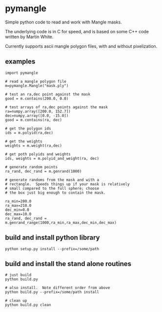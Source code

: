 pymangle
========

Simple python code to read and work with Mangle masks.

The underlying code is in C for speed, and is based on some C++ code written by
Martin White.

Currently supports ascii mangle polygon files, with and without pixelization.

examples
--------

    import pymangle

    # read a mangle polygon file
    m=pymangle.Mangle("mask.ply")

    # test an ra,dec point against the mask
    good = m.contains(200.0, 0.0)

    # test arrays of ra,dec points against the mask
    ra=numpy.array([200.0, 152.7])
    dec=numpy.array([0.0, -15.0])
    good = m.contains(ra, dec)

    # get the polygon ids
    ids = m.polyid(ra,dec)
    
    # get the weights
    weights = m.weight(ra,dec)

    # get poth polyids and weights
    ids, weights = m.polyid_and_weight(ra, dec)

    # generate random points    
    ra_rand, dec_rand = m.genrand(1000)

    # generate randoms from the mask and with a
    # rectangle.  Speeds things up if your mask is relatively
    # small compared to the full sphere; choose
    # the box just big enough to contain the mask.

    ra_min=200.0
    ra_max=210.0
    dec_min=0.0
    dec_max=10.0
    ra_rand, dec_rand = m.genrand_range(1000,ra_min,ra_max,dec_min,dec_max)

build and install python library
--------------------------------

    python setup.py install --prefix=/some/path

build and install the stand alone routines
------------------------------------------

    # just build
    python build.py

    # also install.  Note different order from above
    python build.py --prefix=/some/path install

    # clean up
    python build.py clean
